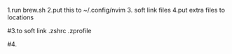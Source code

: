 1.run brew.sh
2.put this to ~/.config/nvim 3. soft link files
4.put extra files to locations

#3.to soft link
.zshrc
.zprofile

#4.
